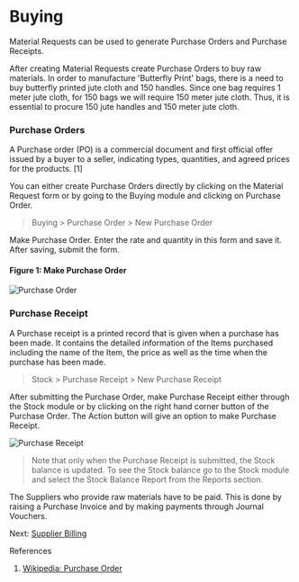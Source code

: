 # Buying

<p class="lead"> Material Requests can be used to generate Purchase Orders and Purchase Receipts.</p>

After creating Material Requests create Purchase Orders to buy raw materials. In order to manufacture 'Butterfly Print' bags, there is a need to buy butterfly printed jute cloth and 150 handles. Since one bag requires 1 meter jute cloth, for 150 bags we will require 150 meter jute cloth. Thus, it is essential to procure 150 jute handles and 150 meter jute cloth.

### Purchase Orders

A Purchase order (PO) is a commercial document and first official offer issued by a buyer to a seller, indicating types, quantities, and agreed prices for the products. [1] 

You can either create Purchase Orders directly by clicking on the Material Request form or by going to the Buying module and clicking on Purchase Order.

> Buying > Purchase Order > New Purchase Order

Make Purchase Order. Enter the rate and quantity in this form and save it. After saving, submit the form.

#### Figure 1: Make Purchase Order

![Purchase Order](assets/manual_erpnext_com/old_images/erpnext/m-t-s-purchase-order.png)

### Purchase Receipt

A Purchase receipt is a printed record that is given when a purchase has been made. It contains the detailed information of the Items purchased including the name of the Item, the price as well as the time when the purchase has been made.

> Stock > Purchase Receipt > New Purchase Receipt


After submitting the Purchase Order, make Purchase Receipt either through the Stock module or by clicking on the right hand corner button of the Purchase Order. The Action button will give an option to make Purchase Receipt.

![Purchase Receipt](assets/manual_erpnext_com/old_images/erpnext/m-t-s-purchase-receipt.png)

> Note that only when the Purchase Receipt is submitted, the Stock balance is updated. To see the Stock balance go to the Stock module and select the Stock Balance Report from the Reports section.

The Suppliers who provide raw materials have to be paid. This is done by raising a Purchase Invoice and by making payments through Journal Vouchers.

Next: [Supplier Billing](/contents/guide-books/make-to-stock/supplier-billing)



References

1. [Wikipedia: Purchase Order](http://en.wikipedia.org/wiki/Purchase_order)